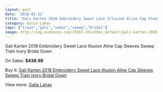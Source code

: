 ```yaml
---
layout: post
date: '2018-01-22'
title: "Gali Karten 2018 Embroidery Sweet Lace Illusion Aline Cap Sleeves Sweep Train Ivory Bridal Gown"
category: Galia Lahav
tags: ["train","gali","sweet","sweep","bridal"]
image: http://img.eudances.com/25567-thickbox_default/gali-karten-2018-embroidery-sweet-lace-illusion-aline-cap-sleeves-sweep-train-ivory-bridal-gown.jpg
---
```

Gali Karten 2018 Embroidery Sweet Lace Illusion Aline Cap Sleeves Sweep Train Ivory Bridal Gown

On Sales: **$438.98**
<a href="https://www.eudances.com/en/galia-lahav/8505-gali-karten-2018-embroidery-sweet-lace-illusion-aline-cap-sleeves-sweep-train-ivory-bridal-gown.html"><amp-img layout="responsive" width="600" height="600" src="//img.eudances.com/25567-thickbox_default/gali-karten-2018-embroidery-sweet-lace-illusion-aline-cap-sleeves-sweep-train-ivory-bridal-gown.jpg" alt="Gali Karten 2018 Embroidery Sweet Lace Illusion Aline Cap Sleeves Sweep Train Ivory Bridal Gown 0" /></a>
<a href="https://www.eudances.com/en/galia-lahav/8505-gali-karten-2018-embroidery-sweet-lace-illusion-aline-cap-sleeves-sweep-train-ivory-bridal-gown.html"><amp-img layout="responsive" width="600" height="600" src="//img.eudances.com/25571-thickbox_default/gali-karten-2018-embroidery-sweet-lace-illusion-aline-cap-sleeves-sweep-train-ivory-bridal-gown.jpg" alt="Gali Karten 2018 Embroidery Sweet Lace Illusion Aline Cap Sleeves Sweep Train Ivory Bridal Gown 1" /></a>
<a href="https://www.eudances.com/en/galia-lahav/8505-gali-karten-2018-embroidery-sweet-lace-illusion-aline-cap-sleeves-sweep-train-ivory-bridal-gown.html"><amp-img layout="responsive" width="600" height="600" src="//img.eudances.com/25570-thickbox_default/gali-karten-2018-embroidery-sweet-lace-illusion-aline-cap-sleeves-sweep-train-ivory-bridal-gown.jpg" alt="Gali Karten 2018 Embroidery Sweet Lace Illusion Aline Cap Sleeves Sweep Train Ivory Bridal Gown 2" /></a>
<a href="https://www.eudances.com/en/galia-lahav/8505-gali-karten-2018-embroidery-sweet-lace-illusion-aline-cap-sleeves-sweep-train-ivory-bridal-gown.html"><amp-img layout="responsive" width="600" height="600" src="//img.eudances.com/25569-thickbox_default/gali-karten-2018-embroidery-sweet-lace-illusion-aline-cap-sleeves-sweep-train-ivory-bridal-gown.jpg" alt="Gali Karten 2018 Embroidery Sweet Lace Illusion Aline Cap Sleeves Sweep Train Ivory Bridal Gown 3" /></a>
<a href="https://www.eudances.com/en/galia-lahav/8505-gali-karten-2018-embroidery-sweet-lace-illusion-aline-cap-sleeves-sweep-train-ivory-bridal-gown.html"><amp-img layout="responsive" width="600" height="600" src="//img.eudances.com/25568-thickbox_default/gali-karten-2018-embroidery-sweet-lace-illusion-aline-cap-sleeves-sweep-train-ivory-bridal-gown.jpg" alt="Gali Karten 2018 Embroidery Sweet Lace Illusion Aline Cap Sleeves Sweep Train Ivory Bridal Gown 4" /></a>

Buy it: [Gali Karten 2018 Embroidery Sweet Lace Illusion Aline Cap Sleeves Sweep Train Ivory Bridal Gown](https://www.eudances.com/en/galia-lahav/8505-gali-karten-2018-embroidery-sweet-lace-illusion-aline-cap-sleeves-sweep-train-ivory-bridal-gown.html "Gali Karten 2018 Embroidery Sweet Lace Illusion Aline Cap Sleeves Sweep Train Ivory Bridal Gown")

View more: [Galia Lahav](https://www.eudances.com/en/119-galia-lahav "Galia Lahav")